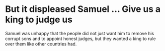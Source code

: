 # But it displeased Samuel ... Give us a king to judge us

Samuel was unhappy that the people did not just want him to remove his corrupt sons and to appoint honest judges, but they wanted a king to rule over them like other countries had.

